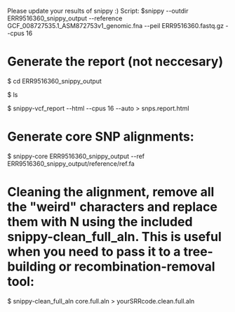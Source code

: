 Please update your results of snippy :)
Script:
$snippy --outdir ERR9516360_snippy_output --reference GCF_008727535.1_ASM872753v1_genomic.fna --peil ERR9516360.fastq.gz --cpus 16

# Generate the report (not neccesary)
$ cd ERR9516360_snippy_output

$ ls

$ snippy-vcf_report --html --cpus 16 --auto > snps.report.html

# Generate core SNP alignments:
$ snippy-core ERR9516360_snippy_output --ref ERR9516360_snippy_output/reference/ref.fa

# Cleaning the alignment, remove all the "weird" characters and replace them with N using the included snippy-clean_full_aln. This is useful when you need to pass it to a tree-building or recombination-removal tool:
$ snippy-clean_full_aln core.full.aln > yourSRRcode.clean.full.aln
